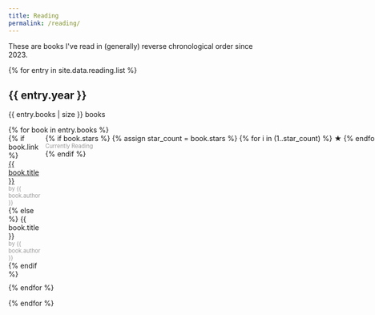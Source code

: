 ```yaml
---
title: Reading
permalink: /reading/
---
```


These are books I've read in (generally) reverse chronological order since 2023. 

<div>
{% for entry in site.data.reading.list %}
    <div>
        <h2>{{ entry.year }}</h2>
        <p>{{ entry.books | size }} books</p>
        <ul style="list-style-type: none; padding: 0;">
            {% for book in entry.books %}
                <li style="display: grid; grid-template-columns: auto min-content; gap: 10px; align-items: start; margin-bottom: 10px;">
                    <div>
                        {% if book.link %}
                            <a href="{{ book.link }}" target="_blank" rel="nofollow noopener" style="{% if book.stars == 5 %}font-weight: bold;{% endif %} text-decoration: none; display: block;">
                                {{ book.title }}
                            </a>
                            <span style="display: block; font-size: 0.8em; color: #999;">by {{ book.author }}</span>
                        {% else %}
                            <span style="{% if book.stars == 5 %}font-weight: bold;{% endif %} display: block;">{{ book.title }}</span>
                            <span style="display: block; font-size: 0.8em; color: #999;">by {{ book.author }}</span>
                        {% endif %}
                    </div>
                    <span style="white-space: nowrap; color: {% if book.stars == 5 %}gold{% else %}black{% endif %};">
                        {% if book.stars %}
                            {% assign star_count = book.stars %}
                            {% for i in (1..star_count) %}
                                ★
                            {% endfor %}
                        {% else %}
                            <span style="display: block; font-size: 0.8em; color: #999;">Currently Reading</span>
                        {% endif %}
                    </span>
                </li>
            {% endfor %}
        </ul>
    </div>
{% endfor %}
</div>

